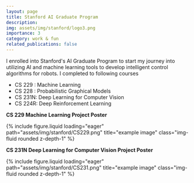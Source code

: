 ```yaml
---
layout: page
title: Stanford AI Graduate Program
description: 
img: assets/img/stanford/logo3.png
importance: 3
category: work & fun
related_publications: false
---
```


I enrolled into Stanford's AI Graduate Program to start my journey into utilizing AI and machine learning tools to develop intelligent control algorithms for robots. I completed to following courses
 - CS 229 : Machine Learning 
 - CS 228 : Probabilistic Graphical Models
 - CS 231N: Deep Learning for Computer Vision 
 - CS 224R: Deep Reinforcement Learning

 **CS 229 Machine Learning Project Poster**
 <div class="row">
    <div class="col-sm mt-3 mt-md-0">
        {% include figure.liquid loading="eager" path="assets/img/stanford/CS229.png" title="example image" class="img-fluid rounded z-depth-1" %}
    </div>
</div>
<div class="caption">
</div>


**CS 231N Deep Learning for Computer Vision Project Poster**
 <div class="row">
    <div class="col-sm mt-3 mt-md-0">
        {% include figure.liquid loading="eager" path="assets/img/stanford/CS231.png" title="example image" class="img-fluid rounded z-depth-1" %}
    </div>
</div>
<div class="caption">
</div>